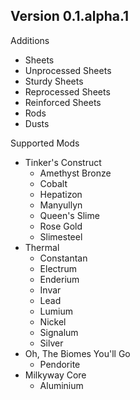 Version 0.1.alpha.1
------------------------------------------------------
Additions
- Sheets
- Unprocessed Sheets
- Sturdy Sheets
- Reprocessed Sheets
- Reinforced Sheets
- Rods
- Dusts

Supported Mods

- Tinker's Construct
  - Amethyst Bronze
  - Cobalt
  - Hepatizon
  - Manyullyn
  - Queen's Slime
  - Rose Gold
  - Slimesteel
- Thermal
    - Constantan
    - Electrum
    - Enderium
    - Invar
    - Lead
    - Lumium
    - Nickel
    - Signalum
    - Silver
- Oh, The Biomes You'll Go
    - Pendorite
- Milkyway Core
    - Aluminium
